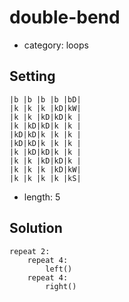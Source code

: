 # double-bend
- category: loops

## Setting

```
|b |b |b |b |bD|
|k |k |k |kD|kW|
|k |k |kD|kD|k |
|k |kD|kD|k |k |
|kD|kD|k |k |k |
|kD|kD|k |k |k |
|k |kD|kD|k |k |
|k |k |kD|kD|k |
|k |k |k |kD|kW|
|k |k |k |k |kS|
```

- length: 5

## Solution

```
repeat 2:
    repeat 4:
        left()
    repeat 4:
        right()
```
